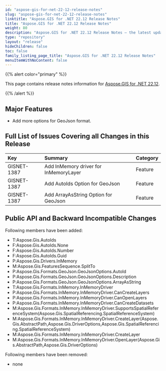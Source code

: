 ```yaml
---
id: "aspose-gis-for-net-22-12-release-notes"
slug: "aspose-gis-for-net-22-12-release-notes"
linktitle: "Aspose.GIS for .NET 22.12 Release Notes"
title: "Aspose.GIS for .NET 22.12 Release Notes"
weight: 80
description: "Aspose.GIS for .NET 22.12 Release Notes – the latest updates and fixes."
type: "repository"
layout: "release"
hideChildren: false
toc: false
family_listing_page_title: "Aspose.GIS for .NET 22.12 Release Notes"
menuItemWithNoContent: false
---
```


{{% alert color="primary" %}}

This page contains release notes information for [Aspose.GIS for .NET 22.12](https://www.nuget.org/packages/Aspose.GIS/22.12.0).

{{% /alert %}}
## **Major Features**
- Add more options for GeoJson format.
## **Full List of Issues Covering all Changes in this Release**

|**Key**|**Summary**|**Category**|
| :- | :- | :- |
|GISNET-1387|Add InMemory driver for InMemoryLayer|Feature|
|GISNET-1387|Add AutoIds Option for GeoJson|Feature|
|GISNET-1387|Add ArrayAsString Option for GeoJson|Feature|
## **Public API and Backward Incompatible Changes**
Following members have been added:

- T:Aspose.Gis.AutoIds
- F:Aspose.Gis.AutoIds.None
- F:Aspose.Gis.AutoIds.Number
- F:Aspose.Gis.AutoIds.Guid
- P:Aspose.Gis.Drivers.InMemory
- M:Aspose.Gis.FeaturesSequence.SplitTo
- P:Aspose.Gis.Formats.GeoJson.GeoJsonOptions.AutoId
- P:Aspose.Gis.Formats.GeoJson.GeoJsonOptions.Description
- P:Aspose.Gis.Formats.GeoJson.GeoJsonOptions.ArrayAsString
- T:Aspose.Gis.Formats.InMemory.InMemoryDriver
- P:Aspose.Gis.Formats.InMemory.InMemoryDriver.CanCreateLayers
- P:Aspose.Gis.Formats.InMemory.InMemoryDriver.CanOpenLayers
- P:Aspose.Gis.Formats.InMemory.InMemoryDriver.CanCreateDatasets
- M:Aspose.Gis.Formats.InMemory.InMemoryDriver.SupportsSpatialReferenceSystem(Aspose.Gis.SpatialReferencing.SpatialReferenceSystem)
- M:Aspose.Gis.Formats.InMemory.InMemoryDriver.CreateLayer(Aspose.Gis.AbstractPath,Aspose.Gis.DriverOptions,Aspose.Gis.SpatialReferencing.SpatialReferenceSystem)
- M:Aspose.Gis.Formats.InMemory.InMemoryDriver.CreateLayer
- M:Aspose.Gis.Formats.InMemory.InMemoryDriver.OpenLayer(Aspose.Gis.AbstractPath,Aspose.Gis.DriverOptions)

Following members have been removed:

- none
